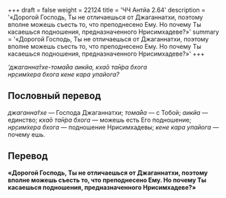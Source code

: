 +++
draft = false
weight = 22124
title = 'ЧЧ Антйа 2.64'
description = '«Дорогой Господь, Ты не отличаешься от Джаганнатхи, поэтому вполне можешь съесть то, что преподнесено Ему. Но почему Ты касаешься подношения, предназначенного Нрисимхадеве?»'
summary = '«Дорогой Господь, Ты не отличаешься от Джаганнатхи, поэтому вполне можешь съесть то, что преподнесено Ему. Но почему Ты касаешься подношения, предназначенного Нрисимхадеве?»'
+++

_‘джаганна̄тхе-тома̄йа аикйа, кха̄о та̄н̇ра бхога  
нр̣сим̇хера бхога кене кара упайога?_

## Пословный перевод

_джаганна̄тхе_ — Господа Джаганнатхи; _тома̄йа_ — с Тобой; _аикйа_ — единство; _кха̄о_ _та̄н̇ра_ _бхога_ — можешь есть Его подношение; _нр̣сим̇хера_ _бхога_ — подношение Нрисимхадевы; _кене_ _кара_ _упайога_ — почему ешь.

## Перевод

**«Дорогой Господь, Ты не отличаешься от Джаганнатхи, поэтому вполне можешь съесть то, что преподнесено Ему. Но почему Ты касаешься подношения, предназначенного Нрисимхадеве?»**
